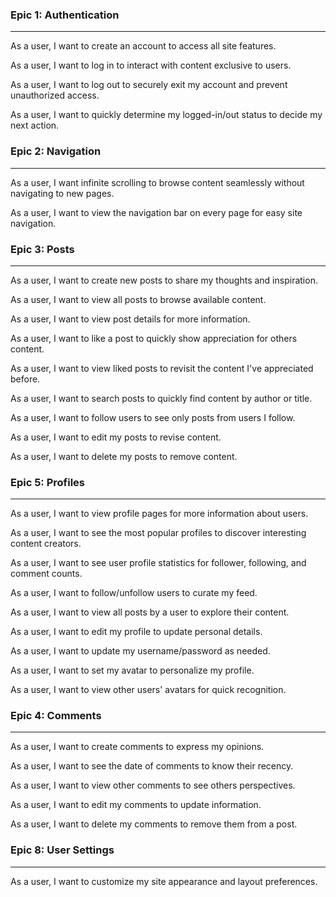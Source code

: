 ### Epic 1: Authentication
---
As a user, I want to create an account to access all site features.

As a user, I want to log in to interact with content exclusive to users.

As a user, I want to log out to securely exit my account and prevent unauthorized access.

As a user, I want to quickly determine my logged-in/out status to decide my next action.

### Epic 2: Navigation
---
As a user, I want infinite scrolling to browse content seamlessly without navigating to new pages.

As a user, I want to view the navigation bar on every page for easy site navigation.

### Epic 3: Posts
---
As a user, I want to create new posts to share my thoughts and inspiration.

As a user, I want to view all posts to browse available content.

As a user, I want to view post details for more information.

As a user, I want to like a post to quickly show appreciation for others content.

As a user, I want to view liked posts to revisit the content I've appreciated before.

As a user, I want to search posts to quickly find content by author or title.

As a user, I want to follow users to see only posts from users I follow.

As a user, I want to edit my posts to revise content.

As a user, I want to delete my posts to remove content.

### Epic 5: Profiles
---
As a user, I want to view profile pages for more information about users.

As a user, I want to see the most popular profiles to discover interesting content creators.

As a user, I want to see user profile statistics for follower, following, and comment counts.

As a user, I want to follow/unfollow users to curate my feed.

As a user, I want to view all posts by a user to explore their content.

As a user, I want to edit my profile to update personal details.

As a user, I want to update my username/password as needed.

As a user, I want to set my avatar to personalize my profile.

As a user, I want to view other users' avatars for quick recognition.

### Epic 4: Comments
---
As a user, I want to create comments to express my opinions.

As a user, I want to see the date of comments to know their recency.

As a user, I want to view other comments to see others perspectives.

As a user, I want to edit my comments to update information.

As a user, I want to delete my comments to remove them from a post.

### Epic 8: User Settings
---
As a user, I want to customize my site appearance and layout preferences.
